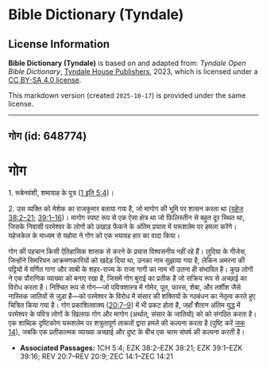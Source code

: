 # Bible Dictionary (Tyndale)

## License Information

**Bible Dictionary (Tyndale)** is based on and adapted from: _Tyndale Open Bible Dictionary_, [Tyndale House Publishers](https://tyndaleopenresources.com/), 2023, which is licensed under a [CC BY-SA 4.0 license](https://creativecommons.org/licenses/by-sa/4.0/legalcode.en).

This markdown version (created `2025-10-17`) is provided under the same license.



--------------------------------

## गोग (id: 648774)

गोग
===

1\. रूबेनवंशी, शमायाह के पुत्र ([1 इति 5:4](https://ref.ly/1Chr5:4))।

2\. उस व्यक्ति को मेशेक का राजकुमार बताया गया है, जो मागोग की भूमि पर शासन करता था ([यहेज 38:2–21](https://ref.ly/Ezek38:2-Ezek38:21); [39:1–16](https://ref.ly/Ezek39:1-Ezek39:16))। मागोग स्पष्ट रूप से एक ऐसा क्षेत्र था जो फिलिस्तीन से बहुत दूर स्थित था, जिसके निवासी परमेश्वर के लोगों को उखाड़ फेंकने के अंतिम प्रयास में यरूशलेम पर हमला करेंगे। यहेजकेल के माध्यम से यहोवा ने गोग को एक भयावह हार का वादा किया।

गोग की पहचान किसी ऐतिहासिक शासक से करने के प्रयास विश्वसनीय नहीं रहे हैं। लुदिया के गीजेस, जिन्होंने सिमरियन आक्रमणकारियों को खदेड़ दिया था, उनका नाम सुझाया गया है, लेकिन अमरना की पट्टियों में वर्णित गागा और साबी के शहर\-राज्य के राजा गागी का नाम भी उतना ही संभावित है। कुछ लोगों ने एक पौराणिक व्याख्या को बनाए रखा है, जिसमें गोग बुराई का प्रतीक है जो सक्रिय रूप से अच्छाई का विरोध करता है। निश्चित रूप से गोग—जो पवित्रशास्त्र में गोमेर, पूत, फारस, शेबा, और तर्शीश जैसे नास्तिक जातियों से जुड़ा है—को परमेश्वर के विरोध में संसार की शक्तियों के गठबंधन का नेतृत्व करते हुए चित्रित किया गया है। गोग प्रकाशितवाक्य ([20:7–9](https://ref.ly/Rev20:7-Rev20:9)) में भी प्रकट होता है, जहाँ शैतान अंतिम युद्ध में परमेश्वर के पवित्र लोगों के खिलाफ गोग और मागोग (अर्थात्, संसार के जातियों) को को संगठित करता है। एक शाब्दिक दृष्टिकोण यरूशलेम पर शत्रुतापूर्ण ताकतों द्वारा हमले की कल्पना करता है (पुष्टि करें [जक 14](https://ref.ly/Zech14:1-Zech14:21)), जबकि एक प्रतीकात्मक व्याख्या अच्छाई और दुष्ट के बीच एक चरम संघर्ष की कल्पना करती है।

* **Associated Passages:** 1CH 5:4; EZK 38:2–EZK 38:21; EZK 39:1–EZK 39:16; REV 20:7–REV 20:9; ZEC 14:1–ZEC 14:21

